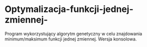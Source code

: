 # Optymalizacja-funkcji-jednej-zmiennej-
Program wykorzystujący algorytm genetyczny w celu znajdowania minimum/maksimum funkcji jednej zmiennej. Wersja konsolowa.
